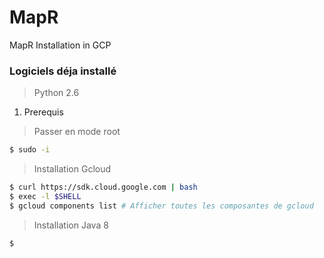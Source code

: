 # MapR
MapR Installation in GCP

### Logiciels déja installé 

> Python 2.6
> 

1. Prerequis 

> Passer en mode root

```sh
$ sudo -i 
```

> Installation Gcloud

```sh
$ curl https://sdk.cloud.google.com | bash
$ exec -l $SHELL
$ gcloud components list # Afficher toutes les composantes de gcloud
```

> Installation Java 8

```sh
$ 
```





